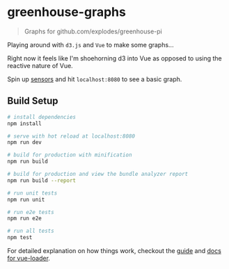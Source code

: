 # greenhouse-graphs

> Graphs for github.com/explodes/greenhouse-pi

Playing around with `d3.js` and `Vue` to make some graphs...

Right now it feels like I'm shoehorning d3 into Vue as opposed to using the reactive nature of Vue.

Spin up [sensors](https://github.com/explodes/greenhouse-pi) and hit `localhost:8080` to see a basic graph.

## Build Setup

``` bash
# install dependencies
npm install

# serve with hot reload at localhost:8080
npm run dev

# build for production with minification
npm run build

# build for production and view the bundle analyzer report
npm run build --report

# run unit tests
npm run unit

# run e2e tests
npm run e2e

# run all tests
npm test
```

For detailed explanation on how things work, checkout the [guide](http://vuejs-templates.github.io/webpack/) and [docs for vue-loader](http://vuejs.github.io/vue-loader).
